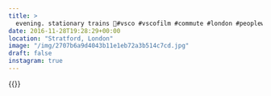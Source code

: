 ```yaml
---
title: >
  evening. stationary trains 🚈#vsco #vscofilm #commute #london #peoplewatching
date: 2016-11-28T19:28:29+00:00
location: "Stratford, London"
image: "/img/2707b6a9d4043b11e1eb72a3b514c7cd.jpg"
draft: false
instagram: true
---
```


{{<photo src="/img/2707b6a9d4043b11e1eb72a3b514c7cd.jpg">}}
